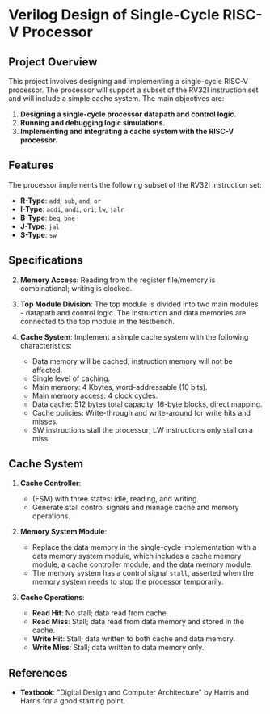 # Verilog Design of Single-Cycle RISC-V Processor

## Project Overview

This project involves designing and implementing a single-cycle RISC-V processor. The processor will support a subset of the RV32I instruction set and will include a simple cache system. The main objectives are:

1. **Designing a single-cycle processor datapath and control logic.**
2. **Running and debugging logic simulations.**
3. **Implementing and integrating a cache system with the RISC-V processor.**

## Features

The processor implements the following subset of the RV32I instruction set:

- **R-Type**: `add`, `sub`, `and`, `or`
- **I-Type**: `addi`, `andi`, `ori`, `lw`, `jalr`
- **B-Type**: `beq`, `bne`
- **J-Type**: `jal`
- **S-Type**: `sw`

## Specifications

2. **Memory Access**: Reading from the register file/memory is combinational; writing is clocked.
3. **Top Module Division**: The top module is divided into two main modules - datapath and control logic. The instruction and data memories are connected to the top module in the testbench.

6. **Cache System**: Implement a simple cache system with the following characteristics:
   - Data memory will be cached; instruction memory will not be affected.
   - Single level of caching.
   - Main memory: 4 Kbytes, word-addressable (10 bits).
   - Main memory access: 4 clock cycles.
   - Data cache: 512 bytes total capacity, 16-byte blocks, direct mapping.
   - Cache policies: Write-through and write-around for write hits and misses.
   - SW instructions stall the processor; LW instructions only stall on a miss.


## Cache System

1. **Cache Controller**:
   - (FSM) with three states: idle, reading, and writing.
   - Generate stall control signals and manage cache and memory operations.

2. **Memory System Module**:
   - Replace the data memory in the single-cycle implementation with a data memory system module, which includes a cache memory module, a cache controller module, and the data memory module.
   - The memory system has a control signal `stall`, asserted when the memory system needs to stop the processor temporarily.

3. **Cache Operations**:
   - **Read Hit**: No stall; data read from cache.
   - **Read Miss**: Stall; data read from data memory and stored in the cache.
   - **Write Hit**: Stall; data written to both cache and data memory.
   - **Write Miss**: Stall; data written to data memory only.

## References

- **Textbook**: "Digital Design and Computer Architecture" by Harris and Harris for a good starting point.


